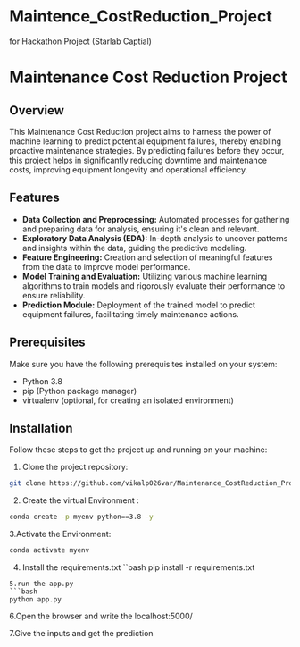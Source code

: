 # Maintence_CostReduction_Project
for Hackathon Project (Starlab Captial)



# Maintenance Cost Reduction Project

## Overview
This Maintenance Cost Reduction project aims to harness the power of machine learning to predict potential equipment failures, thereby enabling proactive maintenance strategies. By predicting failures before they occur, this project helps in significantly reducing downtime and maintenance costs, improving equipment longevity and operational efficiency.

## Features
- **Data Collection and Preprocessing:** Automated processes for gathering and preparing data for analysis, ensuring it's clean and relevant.
- **Exploratory Data Analysis (EDA):** In-depth analysis to uncover patterns and insights within the data, guiding the predictive modeling.
- **Feature Engineering:** Creation and selection of meaningful features from the data to improve model performance.
- **Model Training and Evaluation:** Utilizing various machine learning algorithms to train models and rigorously evaluate their performance to ensure reliability.
- **Prediction Module:** Deployment of the trained model to predict equipment failures, facilitating timely maintenance actions.

## Prerequisites
Make sure you have the following prerequisites installed on your system:
- Python 3.8
- pip (Python package manager)
- virtualenv (optional, for creating an isolated environment)

## Installation
Follow these steps to get the project up and running on your machine:

1. Clone the project repository:
```bash
git clone https://github.com/vikalp026var/Maintenance_CostReduction_Project.git
```
2. Create the virtual Environment :
```bash
conda create -p myenv python==3.8 -y
```
3.Activate the Environment:
```bash
conda activate myenv
```
4. Install the requirements.txt
``bash
pip install -r requirements.txt
```
5.run the app.py
```bash
python app.py
```
6.Open the browser and write the localhost:5000/

7.Give the inputs and get the prediction 

